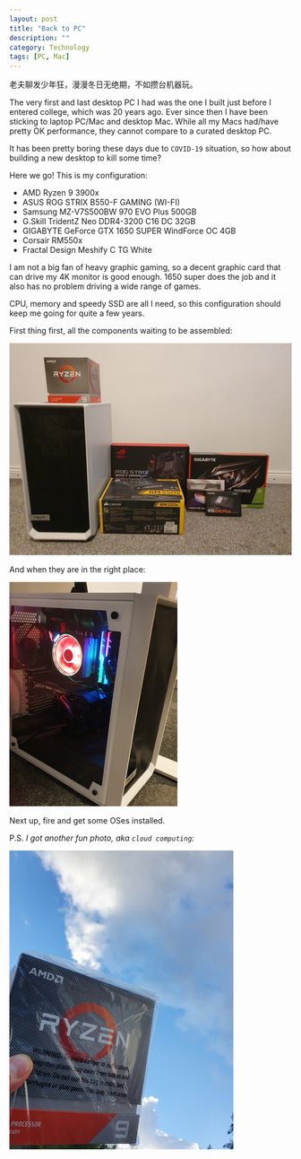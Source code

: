 ```yaml
---
layout: post
title: "Back to PC"
description: ""
category: Technology
tags: [PC, Mac]
---
```


老夫聊发少年狂，漫漫冬日无绝期，不如攒台机器玩。

The very first and last desktop PC I had was the one I built just before I entered college, which
was 20 years ago. Ever since then I have been sticking to laptop PC/Mac and desktop Mac. While all
my Macs had/have pretty OK performance, they cannot compare to a curated desktop PC.

It has been pretty boring these days due to `COVID-19` situation, so how about building a new
desktop to kill some time?

Here we go! This is my configuration:

* AMD Ryzen 9 3900x
* ASUS ROG STRIX B550-F GAMING (WI-FI)
* Samsung MZ-V7S500BW 970 EVO Plus 500GB
* G.Skill TridentZ Neo DDR4-3200 C16 DC 32GB
* GIGABYTE GeForce GTX 1650 SUPER WindForce OC 4GB
* Corsair RM550x
* Fractal Design Meshify C TG White

I am not a big fan of heavy graphic gaming, so a decent graphic card that can drive my 4K monitor is
good enough. 1650 super does the job and it also has no problem driving a wide range of games.

CPU, memory and speedy SSD are all I need, so this configuration should keep me going for quite a
few years.

First thing first, all the components waiting to be assembled:

![](/assets/img/2020-09-13-back-to-pc/components.jpg "Computer components")

And when they are in the right place:

![](/assets/img/2020-09-13-back-to-pc/computer.jpg "Computer")

Next up, fire and get some OSes installed.

P.S. _I got another fun photo, aka `cloud computing`:_

![](/assets/img/2020-09-13-back-to-pc/cloud-computing.jpg "Cloud computing")
